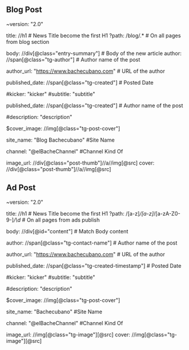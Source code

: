## Blog Post

~version: "2.0"

title:   //h1                                     # News Title become the first H1
?path: /blog/.*                                   # On all pages from blog section

body: //div[@class="entry-summary"]               # Body of the new article
author: //span[@class="tg-author"]                # Author name of the post

author_url: "https://www.bachecubano.com"         # URL of the author

published_date: //span[@class="tg-created"]       # Posted Date

#kicker: "kicker"
#subtitle: "subtitle"

published_date: //span[@class="tg-created"]       # Author name of the post

#description: "description"

$cover_image: //img[@class="tg-post-cover"]

site_name: "Blog Bachecubano"                     #Site Name

channel: "@elBacheChannel"                        #Channel Kind Of

image_url: //div[@class="post-thumb"]//a//img[@src]
cover: //div[@class="post-thumb"]//a//img[@src]


## Ad Post

~version: "2.0"

title:   //h1                                     # News Title become the first H1
?path: /[a-z]*/[a-z]*/[a-zA-Z0-9-]*/\d*           # On all pages from ads publish

body: //div[@id="content"]                        # Match Body content

author: //span[@class="tg-contact-name"]          # Author name of the post

author_url: "https://www.bachecubano.com"         # URL of the author

published_date: //span[@class="tg-created-timestamp"]       # Posted Date

#kicker: "kicker"
#subtitle: "subtitle"

#description: "description"

$cover_image: //img[@class="tg-post-cover"]

site_name: "Bachecubano"                     #Site Name

channel: "@elBacheChannel"                        #Channel Kind Of

image_url: //img[@class="tg-image"][@src]
cover: //img[@class="tg-image"][@src]